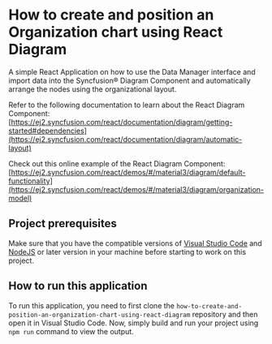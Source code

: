 # How to create and position an Organization chart using React Diagram
A simple React Application on how to use the Data Manager interface and import data into the Syncfusion&reg; Diagram Component and automatically arrange the nodes using the organizational layout.
   
Refer to the following documentation to learn about the React Diagram Component: 
[https://ej2.syncfusion.com/react/documentation/diagram/getting-started#dependencies](https://ej2.syncfusion.com/react/documentation/diagram/automatic-layout)

Check out this online example of the React Diagram Component:
[https://ej2.syncfusion.com/react/demos/#/material3/diagram/default-functionality](https://ej2.syncfusion.com/react/demos/#/material3/diagram/organization-model)

## Project prerequisites
Make sure that you have the compatible versions of [Visual Studio Code](https://code.visualstudio.com/download ) and [NodeJS](https://nodejs.org/en/download) or later version in your machine before starting to work on this project.

## How to run this application
To run this application, you need to first clone the 
`how-to-create-and-position-an-organization-chart-using-react-diagram` repository and then open it in Visual Studio Code. Now, simply build and run your project using `npm run` command to view the output.
